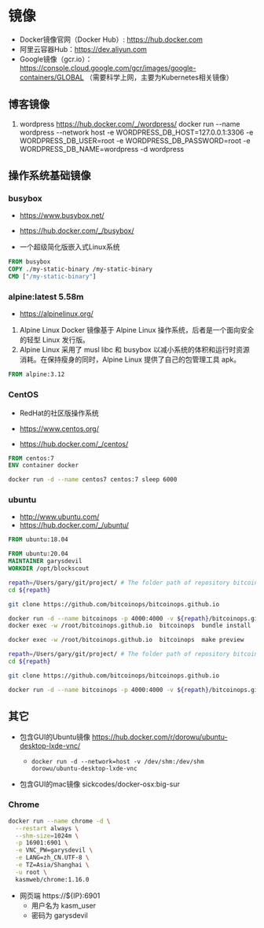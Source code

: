 # 镜像
- Docker镜像官网（Docker Hub）: https://hub.docker.com
- 阿里云容器Hub：https://dev.aliyun.com
- Google镜像（gcr.io）：https://console.cloud.google.com/gcr/images/google-containers/GLOBAL
（需要科学上网，主要为Kubernetes相关镜像）

## 博客镜像
1. wordpress
https://hub.docker.com/_/wordpress/
docker run --name wordpress  --network host -e WORDPRESS_DB_HOST=127.0.0.1:3306 -e WORDPRESS_DB_USER=root -e WORDPRESS_DB_PASSWORD=root -e WORDPRESS_DB_NAME=wordpress  -d wordpress


## 操作系统基础镜像
### busybox
- https://www.busybox.net/
- https://hub.docker.com/_/busybox/

- 一个超级简化版嵌入式Linux系统

```Dockerfile
FROM busybox
COPY ./my-static-binary /my-static-binary
CMD ["/my-static-binary"]
```

### alpine:latest 5.58m
- https://alpinelinux.org/

1. Alpine Linux Docker 镜像基于 Alpine Linux 操作系统，后者是一个面向安全的轻型 Linux 发行版。
2. Alpine Linux 采用了 musl libc 和 busybox 以减小系统的体积和运行时资源消耗。在保持瘦身的同时，Alpine Linux 提供了自己的包管理工具 apk。
```Dockerfile
FROM alpine:3.12
```

### CentOS
- RedHat的社区版操作系统

- https://www.centos.org/
- https://hub.docker.com/_/centos/

```Dockerfile
FROM centos:7
ENV container docker
```

```bash
docker run -d --name centos7 centos:7 sleep 6000
```

### ubuntu

- http://www.ubuntu.com/
- https://hub.docker.com/_/ubuntu/

```Dockerfile
FROM ubuntu:18.04
```

```Dockerfile
FROM ubuntu:20.04
MAINTAINER garysdevil
WORKDIR /opt/blockscout
```

```bash
repath=/Users/gary/git/project/ # The folder path of repository bitcoinops.github.io
cd ${repath}

git clone https://github.com/bitcoinops/bitcoinops.github.io

docker run -d --name bitcoinops -p 4000:4000 -v ${repath}/bitcoinops.github.io:/root/bitcoinops.github.io ruby:2.6.4-stretch sleep 31536000
docker exec -w /root/bitcoinops.github.io  bitcoinops  bundle install

docker exec -w /root/bitcoinops.github.io  bitcoinops  make preview
```

```bash
repath=/Users/gary/git/project/ # The folder path of repository bitcoinops.github.io
cd ${repath}

git clone https://github.com/bitcoinops/bitcoinops.github.io

docker run -d --name bitcoinops -p 4000:4000 -v ${repath}/bitcoinops.github.io:/root/bitcoinops.github.io -w /root/bitcoinops.github.io ruby:2.6.4-stretch /bin/bash -c "bundle install && make preview"
```

## 其它
- 包含GUI的Ubuntu镜像 https://hub.docker.com/r/dorowu/ubuntu-desktop-lxde-vnc/
    - `` docker run -d --network=host -v /dev/shm:/dev/shm dorowu/ubuntu-desktop-lxde-vnc ``

- 包含GUI的mac镜像 sickcodes/docker-osx:big-sur


### Chrome
```bash
docker run --name chrome -d \
  --restart always \
  --shm-size=1024m \
  -p 16901:6901 \
  -e VNC_PW=garysdevil \
  -e LANG=zh_CN.UTF-8 \
  -e TZ=Asia/Shanghai \
  -u root \
  kasmweb/chrome:1.16.0
```
- 网页端 https://${IP}:6901
    - 用户名为 kasm_user
    - 密码为 garysdevil